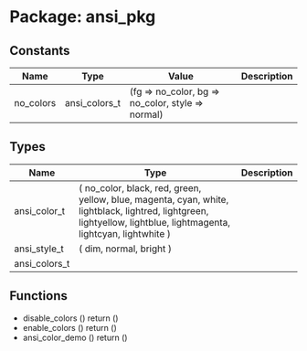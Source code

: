 # Package: ansi_pkg

## Constants

| Name      | Type          | Value                                              | Description |
| --------- | ------------- | -------------------------------------------------- | ----------- |
| no_colors | ansi_colors_t |  (fg => no_color, bg => no_color, style => normal) |             |
## Types

| Name          | Type                                                                                                                                                                  | Description |
| ------------- | --------------------------------------------------------------------------------------------------------------------------------------------------------------------- | ----------- |
| ansi_color_t  | ( no_color,  black, red, green, yellow, blue, magenta, cyan, white,  lightblack, lightred, lightgreen, lightyellow, lightblue, lightmagenta, lightcyan, lightwhite )  |             |
| ansi_style_t  | ( dim, normal, bright )                                                                                                                                               |             |
| ansi_colors_t |                                                                                                                                                                       |             |
## Functions
- disable_colors <font id="function_arguments">()</font> <font id="function_return">return ()</font>
- enable_colors <font id="function_arguments">()</font> <font id="function_return">return ()</font>
- ansi_color_demo <font id="function_arguments">()</font> <font id="function_return">return ()</font>
